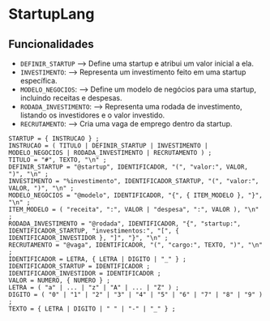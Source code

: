 # StartupLang

## Funcionalidades
- `DEFINIR_STARTUP` --> Define uma startup e atribui um valor inicial a ela.
- `INVESTIMENTO`: --> Representa um investimento feito em uma startup específica.
- `MODELO_NEGOCIOS`: --> Define um modelo de negócios para uma startup, incluindo receitas e despesas.
- `RODADA_INVESTIMENTO`: --> Representa uma rodada de investimento, listando os investidores e o valor investido.
- `RECRUTAMENTO`: --> Cria uma vaga de emprego dentro da startup.

```code
STARTUP = { INSTRUCAO } ;
INSTRUCAO = ( TITULO | DEFINIR_STARTUP | INVESTIMENTO | MODELO_NEGOCIOS | RODADA_INVESTIMENTO | RECRUTAMENTO ) ;
TITULO = "#", TEXTO, "\n" ;
DEFINIR_STARTUP = "@startup", IDENTIFICADOR, "(", "valor:", VALOR, ")", "\n" ;
INVESTIMENTO = "%investimento", IDENTIFICADOR_STARTUP, "(", "valor:", VALOR, ")", "\n" ;
MODELO_NEGOCIOS = "@modelo", IDENTIFICADOR, "{", { ITEM_MODELO }, "}", "\n" ;
ITEM_MODELO = ( "receita", ":", VALOR | "despesa", ":", VALOR ), "\n" ;
RODADA_INVESTIMENTO = "@rodada", IDENTIFICADOR, "{", "startup:", IDENTIFICADOR_STARTUP, "investimentos:", "[", { IDENTIFICADOR_INVESTIDOR }, "]", "}", "\n" ;
RECRUTAMENTO = "@vaga", IDENTIFICADOR, "(", "cargo:", TEXTO, ")", "\n" ;
IDENTIFICADOR = LETRA, { LETRA | DIGITO | "_" } ;
IDENTIFICADOR_STARTUP = IDENTIFICADOR ;
IDENTIFICADOR_INVESTIDOR = IDENTIFICADOR ;
VALOR = NUMERO, { NUMERO } ;
LETRA = ( "a" | ... | "z" | "A" | ... | "Z" ) ;
DIGITO = ( "0" | "1" | "2" | "3" | "4" | "5" | "6" | "7" | "8" | "9" ) ;
TEXTO = { LETRA | DIGITO | " " | "-" | "_" } ;
```
